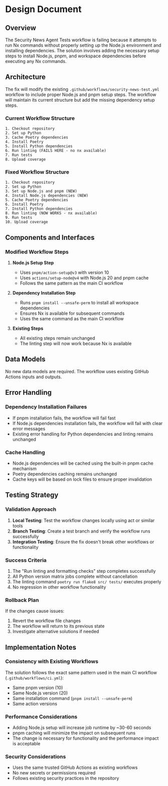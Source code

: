 # Design Document

## Overview

The Security News Agent Tests workflow is failing because it attempts to run Nx commands without properly setting up the Node.js environment and installing dependencies. The solution involves adding the necessary setup steps to install Node.js, pnpm, and workspace dependencies before executing any Nx commands.

## Architecture

The fix will modify the existing `.github/workflows/security-news-test.yml` workflow to include proper Node.js and pnpm setup steps. The workflow will maintain its current structure but add the missing dependency setup steps.

### Current Workflow Structure

```
1. Checkout repository
2. Set up Python
3. Cache Poetry dependencies
4. Install Poetry
5. Install Python dependencies
6. Run linting (FAILS HERE - no nx available)
7. Run tests
8. Upload coverage
```

### Fixed Workflow Structure

```
1. Checkout repository
2. Set up Python
3. Set up Node.js and pnpm (NEW)
4. Install Node.js dependencies (NEW)
5. Cache Poetry dependencies
6. Install Poetry
7. Install Python dependencies
8. Run linting (NOW WORKS - nx available)
9. Run tests
10. Upload coverage
```

## Components and Interfaces

### Modified Workflow Steps

1. **Node.js Setup Step**
   - Uses `pnpm/action-setup@v3` with version 10
   - Uses `actions/setup-node@v4` with Node.js 20 and pnpm cache
   - Follows the same pattern as the main CI workflow

2. **Dependency Installation Step**
   - Runs `pnpm install --unsafe-perm` to install all workspace dependencies
   - Ensures Nx is available for subsequent commands
   - Uses the same command as the main CI workflow

3. **Existing Steps**
   - All existing steps remain unchanged
   - The linting step will now work because Nx is available

## Data Models

No new data models are required. The workflow uses existing GitHub Actions inputs and outputs.

## Error Handling

### Dependency Installation Failures

- If pnpm installation fails, the workflow will fail fast
- If Node.js dependencies installation fails, the workflow will fail with clear error messages
- Existing error handling for Python dependencies and linting remains unchanged

### Cache Handling

- Node.js dependencies will be cached using the built-in pnpm cache mechanism
- Poetry dependencies caching remains unchanged
- Cache keys will be based on lock files to ensure proper invalidation

## Testing Strategy

### Validation Approach

1. **Local Testing**: Test the workflow changes locally using act or similar tools
2. **Branch Testing**: Create a test branch and verify the workflow runs successfully
3. **Integration Testing**: Ensure the fix doesn't break other workflows or functionality

### Success Criteria

1. The "Run linting and formatting checks" step completes successfully
2. All Python version matrix jobs complete without cancellation
3. The linting command `poetry run flake8 src/ tests/` executes properly
4. No regression in other workflow functionality

### Rollback Plan

If the changes cause issues:

1. Revert the workflow file changes
2. The workflow will return to its previous state
3. Investigate alternative solutions if needed

## Implementation Notes

### Consistency with Existing Workflows

The solution follows the exact same pattern used in the main CI workflow (`.github/workflows/ci.yml`):

- Same pnpm version (10)
- Same Node.js version (20)
- Same installation command (`pnpm install --unsafe-perm`)
- Same action versions

### Performance Considerations

- Adding Node.js setup will increase job runtime by ~30-60 seconds
- pnpm caching will minimize the impact on subsequent runs
- The change is necessary for functionality and the performance impact is acceptable

### Security Considerations

- Uses the same trusted GitHub Actions as existing workflows
- No new secrets or permissions required
- Follows existing security practices in the repository
